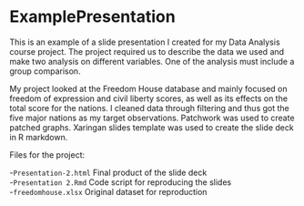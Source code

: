 # ExamplePresentation

This is an example of a slide presentation I created for my Data Analysis course project. The project required us to describe the data we used and make two analysis on different variables. One of the analysis must include a group comparison.

My project looked at the Freedom House database and mainly focused on freedom of expression and civil liberty scores, as well as its effects on the total score for the nations. I cleaned data through filtering and thus got the five major nations as my target observations. Patchwork was used to create patched graphs. Xaringan slides template was used to create the slide deck in R markdown.

Files for the project:

-`Presentation-2.html` Final product of the slide deck  
-`Presentation 2.Rmd` Code script for reproducing the slides  
-`freedomhouse.xlsx` Original dataset for reproduction  
